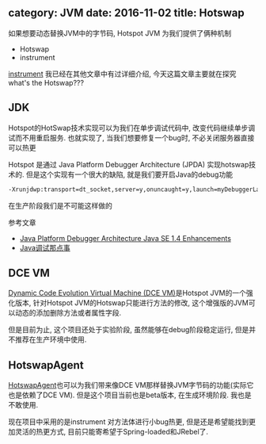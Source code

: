 category: JVM
date: 2016-11-02
title: Hotswap
---

如果想要动态替换JVM中的字节码, Hotspot JVM 为我们提供了俩种机制
* Hotswap
* instrument

[instrument](http://www.yu66.wang/2015/11/24/jvm/instrument%20premain/) 我已经在其他文章中有过详细介绍, 今天这篇文章主要就在探究 what's the Hotswap???

## JDK

Hotspot的HotSwap技术实现可以为我们在单步调试代码中, 改变代码继续单步调试而不用重启服务. 也就实现了, 当我们想要修复一个bug时, 不必关闭服务器直接可以热更

Hotspot 是通过 Java Platform Debugger Architecture (JPDA) 实现hotswap技术的. 但是这个实现有一个很大的缺陷, 就是我们要开启Java的debug功能
```bash
-Xrunjdwp:transport=dt_socket,server=y,onuncaught=y,launch=myDebuggerLaunchScript
```
在生产阶段我们是不可能这样做的

参考文章
* [Java Platform Debugger Architecture
Java SE 1.4 Enhancements](https://docs.oracle.com/javase/8/docs/technotes/guides/jpda/enhancements1.4.html)
* [Java调试那点事](https://yq.aliyun.com/articles/56)

## DCE VM
[Dynamic Code Evolution Virtual Machine (DCE VM)](http://ssw.jku.at/dcevm/)是Hotspot JVM的一个强化版本, 针对Hotspot JVM的Hotswap只能进行方法的修改, 这个增强版的JVM可以动态的添加删除方法或者属性字段.

但是目前为止, 这个项目还处于实验阶段, 虽然能够在debug阶段稳定运行, 但是并不推荐在生产环境中使用.

## HotswapAgent
[HotswapAgent](https://github.com/HotswapProjects/HotswapAgent)也可以为我们带来像DCE VM那样替换JVM字节码的功能(实际它也是依赖了DCE VM). 但是这个项目当前也是beta版本, 在生成环境阶段. 我也是不敢使用. 

现在项目中采用的是instrument 对方法体进行小bug热更, 但是还是希望能找到更加灵活的热更方式, 目前只能寄希望于Spring-loaded和JRebel了.